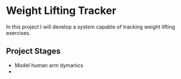 # Weight Lifting Tracker

In this project I will develop a system capable of tracking weight lifting exercises.

## Project Stages
- Model human arm dymanics
- 